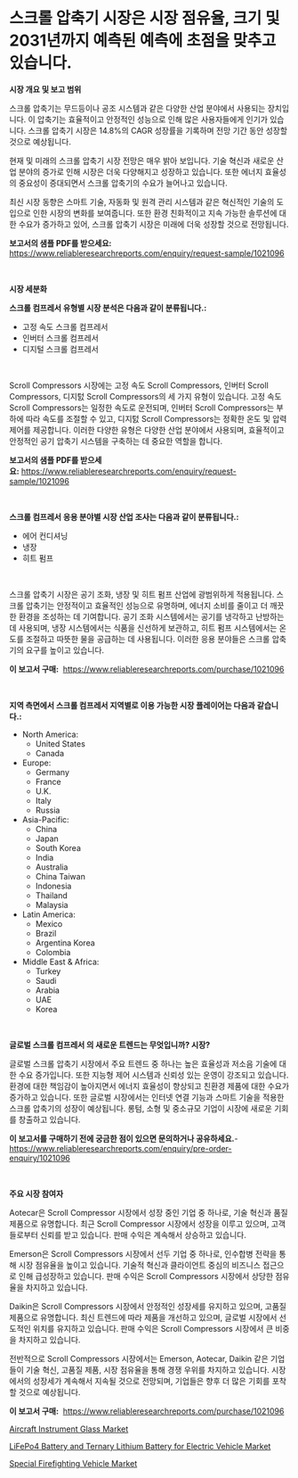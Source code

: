 <p><h1>스크롤 압축기 시장은 시장 점유율, 크기 및 2031년까지 예측된 예측에 초점을 맞추고 있습니다.</h1></p><p><strong>시장 개요 및 보고 범위</strong></p>
<p><p>스크롤 압축기는 무드등이나 공조 시스템과 같은 다양한 산업 분야에서 사용되는 장치입니다. 이 압축기는 효율적이고 안정적인 성능으로 인해 많은 사용자들에게 인기가 있습니다. 스크롤 압축기 시장은 14.8%의 CAGR 성장률을 기록하며 전망 기간 동안 성장할 것으로 예상됩니다. </p><p>현재 및 미래의 스크롤 압축기 시장 전망은 매우 밝아 보입니다. 기술 혁신과 새로운 산업 분야의 증가로 인해 시장은 더욱 다양해지고 성장하고 있습니다. 또한 에너지 효율성의 중요성이 증대되면서 스크롤 압축기의 수요가 늘어나고 있습니다. </p><p>최신 시장 동향은 스마트 기술, 자동화 및 원격 관리 시스템과 같은 혁신적인 기술의 도입으로 인한 시장의 변화를 보여줍니다. 또한 환경 친화적이고 지속 가능한 솔루션에 대한 수요가 증가하고 있어, 스크롤 압축기 시장은 미래에 더욱 성장할 것으로 전망됩니다.</p></p>
<p><strong>보고서의 샘플 PDF를 받으세요:</strong> <a href="https://www.reliableresearchreports.com/enquiry/request-sample/1021096">https://www.reliableresearchreports.com/enquiry/request-sample/1021096</a></p>
<p>&nbsp;</p>
<p><strong>시장 세분화</strong></p>
<p><strong>스크롤 컴프레서 유형별 시장 분석은 다음과 같이 분류됩니다.:</strong></p>
<p><ul><li>고정 속도 스크롤 컴프레서</li><li>인버터 스크롤 컴프레서</li><li>디지털 스크롤 컴프레서</li></ul></p>
<p>&nbsp;</p>
<p><p>Scroll Compressors 시장에는 고정 속도 Scroll Compressors, 인버터 Scroll Compressors, 디지턼 Scroll Compressors의 세 가지 유형이 있습니다. 고정 속도 Scroll Compressors는 일정한 속도로 운전되며, 인버터 Scroll Compressors는 부하에 따라 속도를 조절할 수 있고, 디지턼 Scroll Compressors는 정확한 온도 및 압력 제어를 제공합니다. 이러한 다양한 유형은 다양한 산업 분야에서 사용되며, 효율적이고 안정적인 공기 압축기 시스템을 구축하는 데 중요한 역할을 합니다.</p></p>
<p><strong>보고서의 샘플 PDF를 받으세요:</strong>&nbsp;<a href="https://www.reliableresearchreports.com/enquiry/request-sample/1021096">https://www.reliableresearchreports.com/enquiry/request-sample/1021096</a></p>
<p>&nbsp;</p>
<p><strong> 스크롤 컴프레서 응용 분야별 시장 산업 조사는 다음과 같이 분류됩니다.:</strong></p>
<p><ul><li>에어 컨디셔닝</li><li>냉장</li><li>히트 펌프</li></ul></p>
<p>&nbsp;</p>
<p><p>스크롤 압축기 시장은 공기 조화, 냉장 및 히트 펌프 산업에 광범위하게 적용됩니다. 스크롤 압축기는 안정적이고 효율적인 성능으로 유명하며, 에너지 소비를 줄이고 더 깨끗한 환경을 조성하는 데 기여합니다. 공기 조화 시스템에서는 공기를 냉각하고 난방하는 데 사용되며, 냉장 시스템에서는 식품을 신선하게 보관하고, 히트 펌프 시스템에서는 온도를 조절하고 따뜻한 물을 공급하는 데 사용됩니다. 이러한 응용 분야들은 스크롤 압축기의 요구를 높이고 있습니다.</p></p>
<p><strong>이 보고서 구매:</strong>&nbsp; <a href="https://www.reliableresearchreports.com/purchase/1021096">https://www.reliableresearchreports.com/purchase/1021096</a></p>
<p>&nbsp;</p>
<p><strong>지역 측면에서 스크롤 컴프레서 지역별로 이용 가능한 시장 플레이어는 다음과 같습니다.:</strong></p>
<p><ul>
    <li>
        North America:
        <ul>
            <li>United States</li>
            <li>Canada</li>
        </ul>
    </li>
    <li>
        Europe:
        <ul>
            <li>Germany</li>
            <li>France</li>
            <li>U.K.</li>
            <li>Italy</li>
            <li>Russia</li>
        </ul>
    </li>
    <li>
        Asia-Pacific:
        <ul>
            <li>China</li>
            <li>Japan</li>
            <li>South Korea</li>
            <li>India</li>
            <li>Australia</li>
            <li>China Taiwan</li>
            <li>Indonesia</li>
            <li>Thailand</li>
            <li>Malaysia</li>
        </ul>
    </li>
    <li>
        Latin America:
        <ul>
            <li>Mexico</li>
            <li>Brazil</li>
            <li>Argentina Korea</li>
            <li>Colombia</li>
        </ul>
    </li>
    <li>
        Middle East & Africa:
        <ul>
            <li>Turkey</li>
            <li>Saudi</li>
            <li>Arabia</li>
            <li>UAE</li>
            <li>Korea</li>
        </ul>
    </li>
    </ul></p>
<p>&nbsp;</p>
<p><strong>글로벌 스크롤 컴프레서 의 새로운 트렌드는 무엇입니까? 시장?</strong></p>
<p><p>글로벌 스크롤 압축기 시장에서 주요 트렌드 중 하나는 높은 효율성과 저소음 기술에 대한 수요 증가입니다. 또한 지능형 제어 시스템과 신뢰성 있는 운영이 강조되고 있습니다. 환경에 대한 책임감이 높아지면서 에너지 효율성이 향상되고 친환경 제품에 대한 수요가 증가하고 있습니다. 또한 글로벌 시장에서는 인터넷 연결 기능과 스마트 기술을 적용한 스크롤 압축기의 성장이 예상됩니다. 롱텀, 소형 및 중소규모 기업이 시장에 새로운 기회를 창출하고 있습니다.</p></p>
<p><strong>이 보고서를 구매하기 전에 궁금한 점이 있으면 문의하거나 공유하세요.</strong>- <a href="https://www.reliableresearchreports.com/enquiry/pre-order-enquiry/1021096">https://www.reliableresearchreports.com/enquiry/pre-order-enquiry/1021096</a></p>
<p>&nbsp;</p>
<p><strong>주요 시장 참여자</strong></p>
<p><p>Aotecar은 Scroll Compressor 시장에서 성장 중인 기업 중 하나로, 기술 혁신과 품질 제품으로 유명합니다. 최근 Scroll Compressor 시장에서 성장을 이루고 있으며, 고객들로부터 신뢰를 받고 있습니다. 판매 수익은 계속해서 상승하고 있습니다.</p><p>Emerson은 Scroll Compressors 시장에서 선두 기업 중 하나로, 인수합병 전략을 통해 시장 점유율을 높이고 있습니다. 기술적 혁신과 클라이언트 중심의 비즈니스 접근으로 인해 급성장하고 있습니다. 판매 수익은 Scroll Compressors 시장에서 상당한 점유율을 차지하고 있습니다.</p><p>Daikin은 Scroll Compressors 시장에서 안정적인 성장세를 유지하고 있으며, 고품질 제품으로 유명합니다. 최신 트렌드에 따라 제품을 개선하고 있으며, 글로벌 시장에서 선도적인 위치를 유지하고 있습니다. 판매 수익은 Scroll Compressors 시장에서 큰 비중을 차지하고 있습니다.</p><p>전반적으로 Scroll Compressors 시장에서는 Emerson, Aotecar, Daikin 같은 기업들이 기술 혁신, 고품질 제품, 시장 점유율을 통해 경쟁 우위를 차지하고 있습니다. 시장에서의 성장세가 계속해서 지속될 것으로 전망되며, 기업들은 향후 더 많은 기회를 포착할 것으로 예상됩니다.</p></p>
<p><strong>이 보고서 구매:</strong>&nbsp;&nbsp;<a href="https://www.reliableresearchreports.com/purchase/1021096">https://www.reliableresearchreports.com/purchase/1021096</a></p>
<p><p><a href="https://github.com/mauripalmi/Market-Research-Report-List-2/blob/main/aircraft-instrument-glass-market.md">Aircraft Instrument Glass Market</a></p><p><a href="https://github.com/redneck06/Market-Research-Report-List-2/blob/main/lifepo4-battery-and-ternary-lithium-battery-for-electric-vehicle-market.md">LiFePo4 Battery and Ternary Lithium Battery for Electric Vehicle Market</a></p><p><a href="https://github.com/nicoletavirag/Market-Research-Report-List-2/blob/main/special-firefighting-vehicle-market.md">Special Firefighting Vehicle Market</a></p></p>
